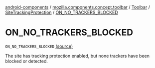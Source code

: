 [android-components](../../../index.md) / [mozilla.components.concept.toolbar](../../index.md) / [Toolbar](../index.md) / [SiteTrackingProtection](index.md) / [ON_NO_TRACKERS_BLOCKED](./-o-n_-n-o_-t-r-a-c-k-e-r-s_-b-l-o-c-k-e-d.md)

# ON_NO_TRACKERS_BLOCKED

`ON_NO_TRACKERS_BLOCKED` [(source)](https://github.com/mozilla-mobile/android-components/blob/master/components/concept/toolbar/src/main/java/mozilla/components/concept/toolbar/Toolbar.kt#L379)

The site has tracking protection enabled, but none trackers have been blocked or detected.

